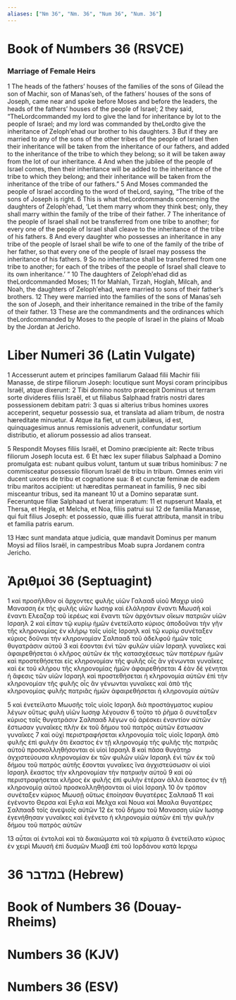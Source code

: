 ```yaml
---
aliases: ["Nm 36", "Nm. 36", "Num 36", "Num. 36"]
---
```



# Book of Numbers 36 (RSVCE)

### Marriage of Female Heirs
1 The heads of the fathers’ houses of the families of the sons of Gilead the son of Machir, son of Manasʹseh, of the fathers’ houses of the sons of Joseph, came near and spoke before Moses and before the leaders, the heads of the fathers’ houses of the people of Israel;
2 they said, “TheLordcommanded my lord to give the land for inheritance by lot to the people of Israel; and my lord was commanded by theLordto give the inheritance of Zelophʹehad our brother to his daughters.
3 But if they are married to any of the sons of the other tribes of the people of Israel then their inheritance will be taken from the inheritance of our fathers, and added to the inheritance of the tribe to which they belong; so it will be taken away from the lot of our inheritance.
4 And when the jubilee of the people of Israel comes, then their inheritance will be added to the inheritance of the tribe to which they belong; and their inheritance will be taken from the inheritance of the tribe of our fathers.”
5 And Moses commanded the people of Israel according to the word of theLord, saying, “The tribe of the sons of Joseph is right.
6 This is what theLordcommands concerning the daughters of Zelophʹehad, ‘Let them marry whom they think best; only, they shall marry within the family of the tribe of their father.
7 The inheritance of the people of Israel shall not be transferred from one tribe to another; for every one of the people of Israel shall cleave to the inheritance of the tribe of his fathers.
8 And every daughter who possesses an inheritance in any tribe of the people of Israel shall be wife to one of the family of the tribe of her father, so that every one of the people of Israel may possess the inheritance of his fathers.
9 So no inheritance shall be transferred from one tribe to another; for each of the tribes of the people of Israel shall cleave to its own inheritance.’ ”
10 The daughters of Zelophʹehad did as theLordcommanded Moses;
11 for Mahlah, Tirzah, Hoglah, Milcah, and Noah, the daughters of Zelophʹehad, were married to sons of their father’s brothers.
12 They were married into the families of the sons of Manasʹseh the son of Joseph, and their inheritance remained in the tribe of the family of their father.
13 These are the commandments and the ordinances which theLordcommanded by Moses to the people of Israel in the plains of Moab by the Jordan at Jericho.


# Liber Numeri 36 (Latin Vulgate)

1 Accesserunt autem et principes familiarum Galaad filii Machir filii Manasse, de stirpe filiorum Joseph: locutique sunt Moysi coram principibus Israël, atque dixerunt:
2 Tibi domino nostro præcepit Dominus ut terram sorte divideres filiis Israël, et ut filiabus Salphaad fratris nostri dares possessionem debitam patri:
3 quas si alterius tribus homines uxores acceperint, sequetur possessio sua, et translata ad aliam tribum, de nostra hæreditate minuetur.
4 Atque ita fiet, ut cum jubilæus, id est, quinquagesimus annus remissionis advenerit, confundatur sortium distributio, et aliorum possessio ad alios transeat.

5 Respondit Moyses filiis Israël, et Domino præcipiente ait: Recte tribus filiorum Joseph locuta est.
6 Et hæc lex super filiabus Salphaad a Domino promulgata est: nubant quibus volunt, tantum ut suæ tribus hominibus:
7 ne commisceatur possessio filiorum Israël de tribu in tribum. Omnes enim viri ducent uxores de tribu et cognatione sua:
8 et cunctæ feminæ de eadem tribu maritos accipient: ut hæreditas permaneat in familiis,
9 nec sibi misceantur tribus, sed ita maneant
10 ut a Domino separatæ sunt. Feceruntque filiæ Salphaad ut fuerat imperatum:
11 et nupserunt Maala, et Thersa, et Hegla, et Melcha, et Noa, filiis patrui sui
12 de familia Manasse, qui fuit filius Joseph: et possessio, quæ illis fuerat attributa, mansit in tribu et familia patris earum.

13 Hæc sunt mandata atque judicia, quæ mandavit Dominus per manum Moysi ad filios Israël, in campestribus Moab supra Jordanem contra Jericho.


# Ἀριθμοί 36 (Septuagint)

1 καὶ προσῆλθον οἱ ἄρχοντες φυλῆς υἱῶν Γαλααδ υἱοῦ Μαχιρ υἱοῦ Μανασση ἐκ τῆς φυλῆς υἱῶν Ιωσηφ καὶ ἐλάλησαν ἔναντι Μωυσῆ καὶ ἔναντι Ελεαζαρ τοῦ ἱερέως καὶ ἔναντι τῶν ἀρχόντων οἴκων πατριῶν υἱῶν Ισραηλ
2 καὶ εἶπαν τῷ κυρίῳ ἡμῶν ἐνετείλατο κύριος ἀποδοῦναι τὴν γῆν τῆς κληρονομίας ἐν κλήρῳ τοῖς υἱοῖς Ισραηλ καὶ τῷ κυρίῳ συνέταξεν κύριος δοῦναι τὴν κληρονομίαν Σαλπααδ τοῦ ἀδελφοῦ ἡμῶν ταῖς θυγατράσιν αὐτοῦ
3 καὶ ἔσονται ἑνὶ τῶν φυλῶν υἱῶν Ισραηλ γυναῖκες καὶ ἀφαιρεθήσεται ὁ κλῆρος αὐτῶν ἐκ τῆς κατασχέσεως τῶν πατέρων ἡμῶν καὶ προστεθήσεται εἰς κληρονομίαν τῆς φυλῆς οἷς ἂν γένωνται γυναῖκες καὶ ἐκ τοῦ κλήρου τῆς κληρονομίας ἡμῶν ἀφαιρεθήσεται
4 ἐὰν δὲ γένηται ἡ ἄφεσις τῶν υἱῶν Ισραηλ καὶ προστεθήσεται ἡ κληρονομία αὐτῶν ἐπὶ τὴν κληρονομίαν τῆς φυλῆς οἷς ἂν γένωνται γυναῖκες καὶ ἀπὸ τῆς κληρονομίας φυλῆς πατριᾶς ἡμῶν ἀφαιρεθήσεται ἡ κληρονομία αὐτῶν

5 καὶ ἐνετείλατο Μωυσῆς τοῖς υἱοῖς Ισραηλ διὰ προστάγματος κυρίου λέγων οὕτως φυλὴ υἱῶν Ιωσηφ λέγουσιν
6 τοῦτο τὸ ῥῆμα ὃ συνέταξεν κύριος ταῖς θυγατράσιν Σαλπααδ λέγων οὗ ἀρέσκει ἐναντίον αὐτῶν ἔστωσαν γυναῖκες πλὴν ἐκ τοῦ δήμου τοῦ πατρὸς αὐτῶν ἔστωσαν γυναῖκες
7 καὶ οὐχὶ περιστραφήσεται κληρονομία τοῖς υἱοῖς Ισραηλ ἀπὸ φυλῆς ἐπὶ φυλήν ὅτι ἕκαστος ἐν τῇ κληρονομίᾳ τῆς φυλῆς τῆς πατριᾶς αὐτοῦ προσκολληθήσονται οἱ υἱοὶ Ισραηλ
8 καὶ πᾶσα θυγάτηρ ἀγχιστεύουσα κληρονομίαν ἐκ τῶν φυλῶν υἱῶν Ισραηλ ἑνὶ τῶν ἐκ τοῦ δήμου τοῦ πατρὸς αὐτῆς ἔσονται γυναῖκες ἵνα ἀγχιστεύσωσιν οἱ υἱοὶ Ισραηλ ἕκαστος τὴν κληρονομίαν τὴν πατρικὴν αὐτοῦ
9 καὶ οὐ περιστραφήσεται κλῆρος ἐκ φυλῆς ἐπὶ φυλὴν ἑτέραν ἀλλὰ ἕκαστος ἐν τῇ κληρονομίᾳ αὐτοῦ προσκολληθήσονται οἱ υἱοὶ Ισραηλ
10 ὃν τρόπον συνέταξεν κύριος Μωυσῇ οὕτως ἐποίησαν θυγατέρες Σαλπααδ
11 καὶ ἐγένοντο Θερσα καὶ Εγλα καὶ Μελχα καὶ Νουα καὶ Μααλα θυγατέρες Σαλπααδ τοῖς ἀνεψιοῖς αὐτῶν
12 ἐκ τοῦ δήμου τοῦ Μανασση υἱῶν Ιωσηφ ἐγενήθησαν γυναῖκες καὶ ἐγένετο ἡ κληρονομία αὐτῶν ἐπὶ τὴν φυλὴν δήμου τοῦ πατρὸς αὐτῶν

13 αὗται αἱ ἐντολαὶ καὶ τὰ δικαιώματα καὶ τὰ κρίματα ἃ ἐνετείλατο κύριος ἐν χειρὶ Μωυσῆ ἐπὶ δυσμῶν Μωαβ ἐπὶ τοῦ Ιορδάνου κατὰ Ιεριχω


# 36 במדבר (Hebrew)


# Book of Numbers 36 (Douay-Rheims)


# Numbers 36 (KJV)


# Numbers 36 (ESV)

